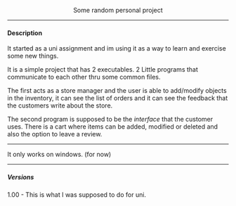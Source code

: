 <p align="center">
   Some random personal project
</p>

---
#### Description
It started as a uni assignment and im using it as a way to learn and exercise some new things.

It is a simple project that has 2 executables. 2 Little programs that communicate to each other thru some common files. 

The first acts as a store manager and the user is able to add/modify objects in the inventory, it can see the list of orders and it can see the feedback that the customers write about the store.

The second program is supposed to be the *interface* that the customer uses. There is a cart where items can be added, modified or deleted and also the option to leave a review.

---

It only works on windows. (for now)

---

##### Versions

1.00 - This is what I was supposed to do for uni.
